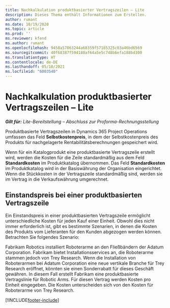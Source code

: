 ```yaml
---
title: Nachkalkulation produktbasierter Vertragszeilen – Lite
description: Dieses Thema enthält Informationen zum Erstellen.
author: rumant
ms.date: 10/19/2020
ms.topic: article
ms.prod: ''
ms.reviewer: kfend
ms.author: rumant
ms.openlocfilehash: 9458a57863244a68359f57185325c03a46bd6569
ms.sourcegitcommit: 40f68387f594180af64a5e5c748b6efa188bd300
ms.translationtype: HT
ms.contentlocale: de-DE
ms.lasthandoff: 05/10/2021
ms.locfileid: "6003540"
---
```

# <a name="cost-product-based-contract-lines---lite"></a>Nachkalkulation produktbasierter Vertragszeilen – Lite

_**Gilt für:** Lite-Bereitstellung – Abschluss zur Proforma-Rechnungsstellung_


Produktbasierte Vertragszeilen in Dynamics 365 Project Operations umfassen das Feld **Selbstkostenpreis**, in dem der Selbstkostenpreis des Produkts für nachgelagerte Rentabilitätsberechnungen gespeichert wird.

Wenn für ein Katalogprodukt eine produktbasierte Vertragszeile erstellt wird, werden die Kosten für die Zeile standardmäßig aus dem Feld **Standardkosten** im Produktkatalog übernommen. Das Feld **Standardkosten** im Produktkatalog wird in der Basiswährung der Organisation eingerichtet. Wenn die Stückkosten in der Vertragszeile standardmäßig sind, werden sie im Vertrag in die Verkaufswährung umgerechnet.

## <a name="unit-cost-on-a-product-based-contract-line"></a>Einstandspreis bei einer produktbasierten Vertragszeile

Ein Einstandspreis in einer produktbasierten Vertragszeile ermöglicht unterschiedliche Kosten für jeden Kauf einer Einheit. Obwohl dies nicht immer erforderlich ist, gibt es bestimmte Szenarien, in denen die Kosten des Produkts vom Lieferanten für den Kunden abgezogen werden können. Betrachten Sie folgendes Szenario:

Fabrikam Robotics installiert Roboterarme an den Fließbändern der Adatum Corporation. Fabrikam bietet Installationsservices an, die Roboterarme stammen jedoch von Trey Research. Wenn die Installation von Roboterarmen bei Adatum Corporation eine neue vertikale Branche für Trey Research eröffnet, könnten sie einen Sonderrabatt für dieses Geschäft gewähren. In diesem Fall erstellt Fabrikam eine produktbasierte Vertragslinie für Robotic Arms. Für diesen Vertrag werden Kosten pro Einheit eingegeben. Die Kosten unterscheiden sich von den Kosten für Roboterarme von Trey Research.


[!INCLUDE[footer-include](../../includes/footer-banner.md)]